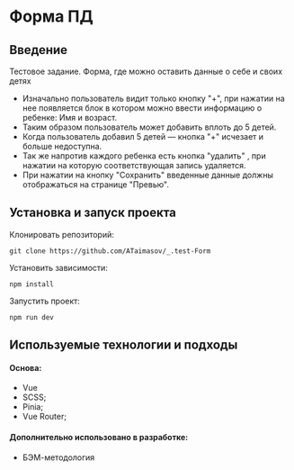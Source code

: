 # Форма ПД

## Введение

Тестовое задание. Форма, где можно оставить данные о себе и своих детях

- Изначально пользователь видит только кнопку "+", при нажатии на нее появляется блок в котором можно ввести информацию о ребенке: Имя и возраст. 
- Таким образом пользователь может добавить вплоть до 5 детей. 
- Когда пользователь добавил 5 детей — кнопка "+" исчезает и больше недоступна. 
- Так же напротив каждого ребенка есть кнопка "удалить" , при нажатии на которую соответствующая запись удаляется.
- При нажатии на кнопку "Сохранить" введенные данные должны отображаться на странице "Превью".

## Установка и запуск проекта

Клонировать репозиторий:

    git clone https://github.com/ATaimasov/_.test-Form

Установить зависимости:

    npm install

Запустить проект:

    npm run dev


## Используемые технологии и подходы

#### Основа:
- Vue
- SCSS;
- Pinia;
- Vue Router;

#### Дополнительно использовано в разработке:
- БЭМ-методология




